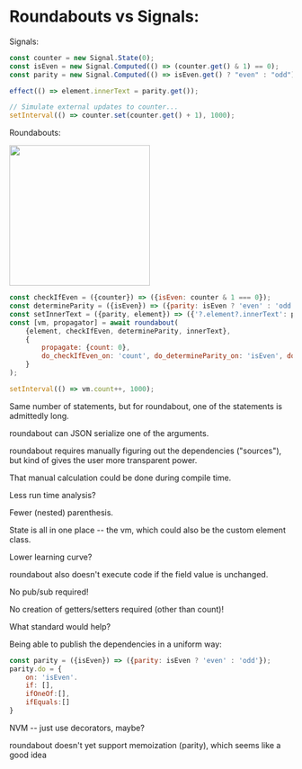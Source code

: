 # Roundabouts vs Signals:

Signals:

```JavaScript
const counter = new Signal.State(0);
const isEven = new Signal.Computed(() => (counter.get() & 1) == 0);
const parity = new Signal.Computed(() => isEven.get() ? "even" : "odd");

effect(() => element.innerText = parity.get());

// Simulate external updates to counter...
setInterval(() => counter.set(counter.get() + 1), 1000);
```

Roundabouts:

<img src="https://www.trafficdepot.ca/wp-content/uploads/2020/08/reg6bb.png" height="250px">

```JavaScript
const checkIfEven = ({counter}) => ({isEven: counter & 1 === 0});
const determineParity = ({isEven}) => ({parity: isEven ? 'even' : 'odd'});
const setInnerText = ({parity, element}) => ({'?.element?.innerText': parity};
const [vm, propagator] = await roundabout(
    {element, checkIfEven, determineParity, innerText}, 
    {   
        propagate: {count: 0},
        do_checkIfEven_on: 'count', do_determineParity_on: 'isEven', do_setInnerText_on: 'parity'
    }
);

setInterval(() => vm.count++, 1000);
```

Same number of statements, but for roundabout, one of the statements is admittedly long.

roundabout can JSON serialize one of the arguments.

roundabout requires manually figuring out the dependencies ("sources"), but kind of gives the user more transparent power.

That manual calculation could be done during compile time.

Less run time analysis?

Fewer (nested) parenthesis.

State is all in one place -- the vm, which could also be the custom element class.

Lower learning curve?

roundabout also doesn't execute code if the field value is unchanged.

No pub/sub required!

No creation of getters/setters required (other than count)!

What standard would help?

Being able to publish the dependencies in a uniform way:

```JavaScript
const parity = ({isEven}) => ({parity: isEven ? 'even' : 'odd'});
parity.do = {
    on: 'isEven'.
    if: [],
    ifOneOf:[],
    ifEquals:[]
}
```

NVM -- just use decorators, maybe?


roundabout doesn't yet support memoization (parity), which seems like a good idea



